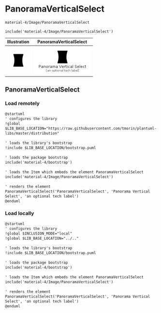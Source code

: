 # PanoramaVerticalSelect


```text
material-4/Image/PanoramaVerticalSelect
```

```text
include('material-4/Image/PanoramaVerticalSelect')
```



| Illustration | PanoramaVerticalSelect |
| :---: | :---: |
| ![illustration for Illustration](../../material-4/Image/PanoramaVerticalSelect.png) | ![illustration for PanoramaVerticalSelect](../../material-4/Image/PanoramaVerticalSelect.Local.png) |




## PanoramaVerticalSelect

### Load remotely
```plantuml
@startuml
' configures the library
!global $LIB_BASE_LOCATION="https://raw.githubusercontent.com/tmorin/plantuml-libs/master/distribution"

' loads the library's bootstrap
!include $LIB_BASE_LOCATION/bootstrap.puml

' loads the package bootstrap
include('material-4/bootstrap')

' loads the Item which embeds the element PanoramaVerticalSelect
include('material-4/Image/PanoramaVerticalSelect')

' renders the element
PanoramaVerticalSelect('PanoramaVerticalSelect', 'Panorama Vertical Select', 'an optional tech label')
@enduml
```

### Load locally
```plantuml
@startuml
' configures the library
!global $INCLUSION_MODE="local"
!global $LIB_BASE_LOCATION="../.."

' loads the library's bootstrap
!include $LIB_BASE_LOCATION/bootstrap.puml

' loads the package bootstrap
include('material-4/bootstrap')

' loads the Item which embeds the element PanoramaVerticalSelect
include('material-4/Image/PanoramaVerticalSelect')

' renders the element
PanoramaVerticalSelect('PanoramaVerticalSelect', 'Panorama Vertical Select', 'an optional tech label')
@enduml
```

